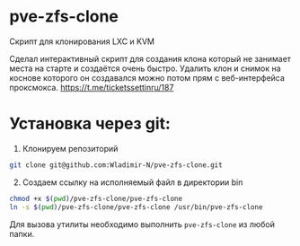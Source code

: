 # pve-zfs-clone
Скрипт для клонирования LXC и KVM

Сделал интерактивный скрипт для создания клона который не занимает места на старте и создаётся очень быстро. Удалить клон и снимок на коснове которого он создавался можно потом прям с веб-интерфейса проксмокса.
https://t.me/ticketssettinru/187

# Установка через git:

1) Клонируем репозиторий

```bash
git clone git@github.com:Wladimir-N/pve-zfs-clone.git
```

2) Создаем ссылку на исполняемый файл в директории bin

```bash
chmod +x $(pwd)/pve-zfs-clone/pve-zfs-clone
ln -s $(pwd)/pve-zfs-clone/pve-zfs-clone /usr/bin/pve-zfs-clone
```

Для вызова утилиты необходимо выполнить `pve-zfs-clone` из любой папки.

